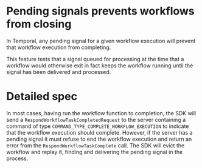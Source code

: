 # Pending signals prevents workflows from closing

In Temporal, any pending signal for a given workflow execution will prevent that
workflow execution from completing.

This feature tests that a signal queued for processing at the time that a
workflow would otherwise exit in fact keeps the workflow running until the
signal has been delivered and processed.

# Detailed spec

In most cases, having run the workflow function to completion, the SDK will send
a `RespondWorkflowTaskCompletedRequest` to the server containing a command of
type `COMMAND_TYPE_COMPLETE_WORKFLOW_EXECUTION` to indicate that the workflow
execution should complete. However, if the server has a pending signal it must
refuse to end the workflow execution and return an error from the
`RespondWorkflowTaskComplete` call. The SDK will evict the workflow and replay
it, finding and delivering the pending signal in the process.
